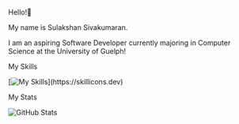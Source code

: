 Hello!:wave:	

My name is Sulakshan Sivakumaran.

I am an aspiring Software Developer currently majoring in Computer Science at the University of Guelph!

My Skills

[![My Skills](https://skillicons.dev/icons?i=java,c,python,react,js,bootstrap,firebase,github,gitlab,docker,html,css,)](https://skillicons.dev)

My Stats

![GitHub Stats](https://github-readme-stats.vercel.app/api?username=SulakshanSiva&theme=radical)


<!---
SulakshanSiva/SulakshanSiva is a ✨ special ✨ repository because its `README.md` (this file) appears on your GitHub profile.
You can click the Preview link to take a look at your changes.
--->
